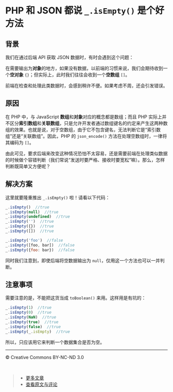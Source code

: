 # PHP 和 JSON 都说 `_.isEmpty()` 是个好方法

## 背景

我们在通过后端 API 获取 JSON 数据时，有时会遇到这个问题：

在需要输出为**对象**的地方，如果没有数据，以前端的习惯来说，我们会期待收到一个**空对象** `{}`；但实际上，此时我们往往会收到一个**空数组** `[]`。

前端在检查和处理此类数据时，会感到稍许不便。如果考虑不周，还会引发错误。

## 原因

在 PHP 中，与 JavaScript **数组**和**对象**对应的概念都是数组；而且 PHP 实际上并不区分**索引数组**和**关联数组**，只是允许开发者通过数组键名的约定来产生这两种数组的效果。也就是说，对于空数组，由于它不包含键名，无法判断它是“索引数组”还是“关联数组”。因此，PHP 的 `json_encode()` 方法在处理空数组时，一律将其编码为 `[]`。

由此可见，要求后端来改变这种情况恐怕不太容易，还是需要前端在处理类似数据的时候做个容错判断（我们常说“发送时要严格、接收时要宽松”嘛）。那么，怎样判断既简单又方便呢？

## 解决方案

这里就要隆重推出 `_.isEmpty()` 啦！请看以下代码：

```js
_.isEmpty()  //true
_.isEmpty(null)  //true
_.isEmpty(undefined)  //true
_.isEmpty('')  //true
_.isEmpty({})  //true
_.isEmpty([])  //true

_.isEmpty('foo')  //false
_.isEmpty([foo, bar])  //false
_.isEmpty({foo: bar})  //false
```

同时我们注意到，即使后端将空数据输出为 `null`，仅用这一个方法也可以一并判断。

## 注意事项

需要注意的是，不能把这货当成 `toBoolean()` 来用。这样用是有坑的：

```js
_.isEmpty(1)  //true
_.isEmpty(0)  //true
_.isEmpty(NaN)  //true
_.isEmpty(true)  //true
_.isEmpty(false)  //true
_.isEmpty(_.isEmpty)  //true
```

所以，只应该用它来判断一个数据集合是否为空。

***

&copy; Creative Commons BY-NC-ND 3.0

&nbsp;
> * [更多文章](https://github.com/cssmagic/blog/issues)
> * [查看原文与评论](https://github.com/cssmagic/blog/issues/5)
